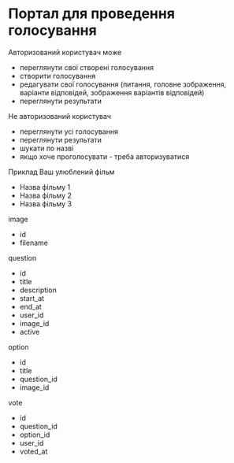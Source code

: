 # Портал для проведення голосування

Авторизований користувач може

-   переглянути свої створені голосування
-   створити голосування
-   редагувати свої голосування (питання, головне зображення, варіанти відповідей, зображення варіантів відповідей)
-   переглянути результати

Не авторизований користувач

-   переглянути усі голосування
-   переглянути результати
-   шукати по назві
-   якщо хоче проголосувати - треба авторизуватися

Приклад
Ваш улюблений фільм

-   Назва фільму 1
-   Назва фільму 2
-   Назва фільму 3

image

-   id
-   filename

question

-   id
-   title
-   description
-   start_at
-   end_at
-   user_id
-   image_id
-   active

option

-   id
-   title
-   question_id
-   image_id

vote

-   id
-   question_id
-   option_id
-   user_id
-   voted_at
